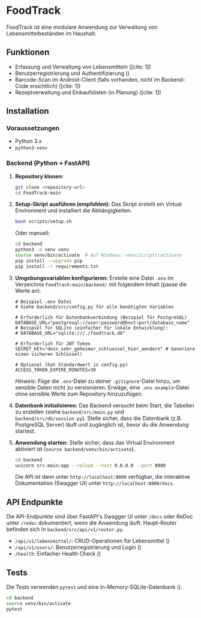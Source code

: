 # FoodTrack

FoodTrack ist eine modulare Anwendung zur Verwaltung von Lebensmittelbeständen im Haushalt.

## Funktionen
- Erfassung und Verwaltung von Lebensmitteln ([cite: 1])
- Benutzerregistrierung und Authentifizierung ()
- Barcode-Scan im Android-Client (falls vorhanden, nicht im Backend-Code ersichtlich) ([cite: 1])
- Rezeptverwaltung und Einkaufslisten (in Planung) ([cite: 1])

## Installation

### Voraussetzungen
- Python 3.x
- `python3-venv`

### Backend (Python + FastAPI)

1.  **Repository klonen:**
    ```bash
    git clone <repository-url>
    cd FoodTrack-main
    ```

2.  **Setup-Skript ausführen (empfohlen):**
    Das Skript erstellt ein Virtual Environment und installiert die Abhängigkeiten.
    ```bash
    bash scripts/setup.sh
    ```
    Oder manuell:
    ```bash
    cd backend
    python3 -m venv venv
    source venv/bin/activate  # Auf Windows: venv\Scripts\activate
    pip install --upgrade pip
    pip install -r requirements.txt
    ```

3.  **Umgebungsvariablen konfigurieren:**
    Erstelle eine Datei `.env` im Verzeichnis `FoodTrack-main/backend/` mit folgendem Inhalt (passe die Werte an):
    ```dotenv
    # Beispiel .env Datei
    # Siehe backend/src/config.py für alle benötigten Variablen

    # Erforderlich für Datenbankverbindung (Beispiel für PostgreSQL)
    DATABASE_URL="postgresql://user:password@host:port/database_name"
    # Beispiel für SQLite (einfacher für lokale Entwicklung):
    # DATABASE_URL="sqlite:///./foodtrack.db"

    # Erforderlich für JWT Token
    SECRET_KEY="dein_sehr_geheimer_schluessel_hier_aendern" # Generiere einen sicheren Schlüssel!

    # Optional (hat Standardwert in config.py)
    ACCESS_TOKEN_EXPIRE_MINUTES=30
    ```
    *Hinweis:* Füge die `.env`-Datei zu deiner `.gitignore`-Datei hinzu, um sensible Daten nicht zu versionieren. Erwäge, eine `.env.example`-Datei ohne sensible Werte zum Repository hinzuzufügen.

4.  **Datenbank initialisieren:**
    Das Backend versucht beim Start, die Tabellen zu erstellen (siehe `backend/src/main.py` und `backend/src/db/session.py`). Stelle sicher, dass die Datenbank (z.B. PostgreSQL Server) läuft und zugänglich ist, bevor du die Anwendung startest.

5.  **Anwendung starten:**
    Stelle sicher, dass das Virtual Environment aktiviert ist (`source backend/venv/bin/activate`).
    ```bash
    cd backend
    uvicorn src.main:app --reload --host 0.0.0.0 --port 8000
    ```
    Die API ist dann unter `http://localhost:8000` verfügbar, die interaktive Dokumentation (Swagger UI) unter `http://localhost:8000/docs`.

## API Endpunkte
Die API-Endpunkte sind über FastAPI's Swagger UI unter `/docs` oder ReDoc unter `/redoc` dokumentiert, wenn die Anwendung läuft. Haupt-Router befinden sich in `backend/src/api/v1/router.py`.

- `/api/v1/lebensmittel/`: CRUD-Operationen für Lebensmittel ()
- `/api/v1/users/`: Benutzerregistrierung und Login ()
- `/health`: Einfacher Health Check ()

## Tests
Die Tests verwenden `pytest` und eine In-Memory-SQLite-Datenbank ().
```bash
cd backend
source venv/bin/activate
pytest